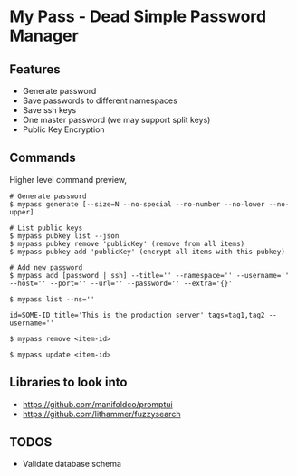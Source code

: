 # My Pass - Dead Simple Password Manager

## Features

- Generate password
- Save passwords to different namespaces
- Save ssh keys
- One master password (we may support split keys)
- Public Key Encryption

## Commands

Higher level command preview,

```text
# Generate password
$ mypass generate [--size=N --no-special --no-number --no-lower --no-upper]

# List public keys
$ mypass pubkey list --json
$ mypass pubkey remove 'publicKey' (remove from all items)
$ mypass pubkey add 'publicKey' (encrypt all items with this pubkey)

# Add new password
$ mypass add [password | ssh] --title='' --namespace='' --username='' --host='' --port='' --url='' --password='' --extra='{}'

$ mypass list --ns=''

id=SOME-ID title='This is the production server' tags=tag1,tag2 --username=''

$ mypass remove <item-id>

$ mypass update <item-id>
```

## Libraries to look into

- https://github.com/manifoldco/promptui
- https://github.com/lithammer/fuzzysearch

## TODOS

- Validate database schema
